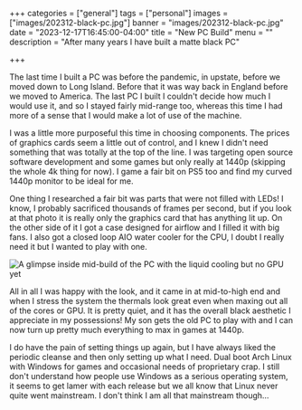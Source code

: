 +++
categories = ["general"]
tags = ["personal"]
images = ["images/202312-black-pc.jpg"]
banner = "images/202312-black-pc.jpg"
date = "2023-12-17T16:45:00-04:00"
title = "New PC Build"
menu = ""
description = "After many years I have built a matte black PC"

+++

The last time I built a PC was before the pandemic, in upstate, before we moved down to Long Island. Before that it was way back in England before we moved to America. The last PC I built I couldn't decide how much I would use it, and so I stayed fairly mid-range too, whereas this time I had more of a sense that I would make a lot of use of the machine.

I was a little more purposeful this time in choosing components. The prices of graphics cards seem a little out of control, and I knew I didn't need something that was totally at the top of the line. I was targeting open source software development and some games but only really at 1440p (skipping the whole 4k thing for now). I game a fair bit on PS5 too and find my curved 1440p monitor to be ideal for me.

One thing I researched a fair bit was parts that were not filled with LEDs! I know, I probably sacrificed thousands of frames per second, but if you look at that photo it is really only the graphics card that has anything lit up. On the other side of it I got a case designed for airflow and I filled it with big fans. I also got a closed loop AIO water cooler for the CPU, I doubt I really need it but I wanted to play with one.

![A glimpse inside mid-build of the PC with the liquid cooling but no GPU yet](/images/202312-inside-pc.jpg)

All in all I was happy with the look, and it came in at mid-to-high end and when I stress the system the thermals look great even when maxing out all of the cores or GPU. It is pretty quiet, and it has the overall black aesthetic I appreciate in my possessions! My son gets the old PC to play with and I can now turn up pretty much everything to max in games at 1440p.

I do have the pain of setting things up again, but I have always liked the periodic cleanse and then only setting up what I need. Dual boot Arch Linux with Windows for games and occasional needs of proprietary crap. I still don't understand how people use Windows as a serious operating system, it seems to get lamer with each release but we all know that Linux never quite went mainstream. I don't think I am all that mainstream though...
